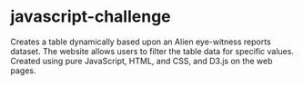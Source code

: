 # javascript-challenge
Creates a table dynamically based upon an Alien eye-witness reports dataset. The website allows users to filter the table data for specific values. Created using pure JavaScript, HTML, and CSS, and D3.js on the web pages.
